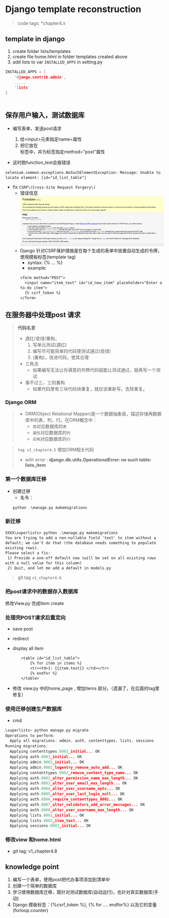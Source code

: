 # Django template reconstruction

> code tags: \*chapter4.x

## template in django
1. create folder lists/templates
2. create file home.html in folder templates created above
3. add lists to var `INSTALLED_APPS` in setting.py
```C
INSTALLED_APPS = [
    'django.contrib.admin',
    .....
    'lists'
]
 
```

## 保存用户输入，测试数据库
* 编写表单，发送post请求
  1. 给\<input\>元素指定name=属性
  2. 把它放在<form>标签中，并为标签指定method="post"属性

* 这时跑function_test会报错误
```
selenium.common.exceptions.NoSuchElementException: Message: Unable to locate element: [id="id_list_table"]
```
* fix `CSRF\(Cross-Site Request Forgery\)`
   + 错误信息
   ![CSRF_FAILURE_VIEW](./doc/csrf_fail.png)
   + Django 针对CSRF保护措施是在每个生成的表单中放置自动生成的令牌，使用模板标签(template tag)
     + syntax: {% ... %}
     + example:
     ```
     <form method="POST">
       <input name="item_text" id="id_new_item" placeholder="Enter a to-do item">
       {% csrf_token %}
     </form>
     ```
 ## 在服务器中处理post 请求
> **代码名言**
> * 遇红/变绿/重构，
>   1. 写单元测试(遇红)
>   2. 编写尽可能简单的代码使测试通过(变绿)
>   3. (重构)，改进代码，使其合理
> * 三角法
>   + 如果编写无法让你满意的作弊代码就能让测试通过，就再写一个测试
> * 事不过三，三则重构
>   + 如果代码里有三块代码块重复，就应该重新写。去除重复。
### Django ORM
> * ORM(Object Relational Mapper)是一个数据抽象层，描述存储再数据库中的表，列，行。在ORM概念中：
>    + `类`对应数据库的`表`
>    + `属性`对应数据库的`列`
>    + `实例`对应数据库的`行`

> `tag v1_chapter4.5` 增加ORM相关代码
>  * with error : **django.db.utils.OperationalError: no such table: lists_item**

### 第一个数据库迁移
* 创建迁移
  + 名令：
  ```C
  python .\manage.py makemigrations
  ```
### 新迁移
```
XXXX\superlists> python .\manage.py makemigrations
You are trying to add a non-nullable field 'text' to item without a default; we can't do that (the database needs something to populate existing rows).
Please select a fix:
 1) Provide a one-off default now (will be set on all existing rows with a null value for this column)
 2) Quit, and let me add a default in models.py
```
> git tag `v1_chapter4.6`

### 把post请求中的数据存入数据库
修改View.py 完成Item create

### 处理完POST请求后重定向
 * save post
 * redirect

 * display all item
 ```
        <table id="id_list_table">
            {% for item in items %}
            <tr><td>1: {{item.text}} </td></tr>
            {% endfor %}
        </table>
 ```
 * 修改 view.py 中的home_page , 增加items 部分。（遗漏了，在后面的tag里修复)
### 使用迁移创建生产数据库
* cmd
```C
\superlists> python manage.py migrate
Operations to perform:
  Apply all migrations: admin, auth, contenttypes, lists, sessions
Running migrations:
  Applying contenttypes.0001_initial... OK
  Applying auth.0001_initial... OK
  Applying admin.0001_initial... OK
  Applying admin.0002_logentry_remove_auto_add... OK
  Applying contenttypes.0002_remove_content_type_name... OK
  Applying auth.0002_alter_permission_name_max_length... OK
  Applying auth.0003_alter_user_email_max_length... OK
  Applying auth.0004_alter_user_username_opts... OK
  Applying auth.0005_alter_user_last_login_null... OK
  Applying auth.0006_require_contenttypes_0002... OK
  Applying auth.0007_alter_validators_add_error_messages... OK
  Applying auth.0008_alter_user_username_max_length... OK
  Applying lists.0001_initial... OK
  Applying lists.0002_item_text... OK
  Applying sessions.0001_initial... OK
```
### 修改view 和home.html 
* git tag: v1_chapter4.8
## knowledge point
1. 编写一个表单，使用post把代办事项添加到清单中
2. 创建一个简单的数据库
3. 学习使用数据库迁移，既针对测试数据库(自动运行)，也针对真实数据库(手动)
4. Django 模板标签：{%csrf_token %}, {% for .... endfor%} 以及它的变量   (forloop.counter)